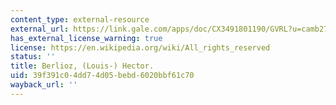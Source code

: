 ```yaml
---
content_type: external-resource
external_url: https://link.gale.com/apps/doc/CX3491801190/GVRL?u=camb27002&sid=bookmark-GVRL&xid=a9aea254
has_external_license_warning: true
license: https://en.wikipedia.org/wiki/All_rights_reserved
status: ''
title: Berlioz, (Louis-) Hector.
uid: 39f391c0-4dd7-4d05-bebd-6020bbf61c70
wayback_url: ''
---
```

